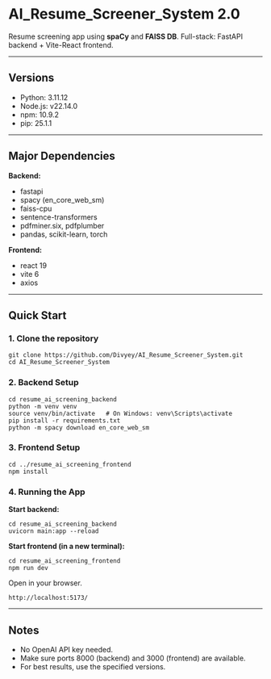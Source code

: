 # AI_Resume_Screener_System 2.0

Resume screening app using **spaCy** and **FAISS DB**.
Full-stack: FastAPI backend + Vite-React frontend.

---

## Versions

- Python: 3.11.12
- Node.js: v22.14.0
- npm: 10.9.2
- pip: 25.1.1

---

## Major Dependencies

**Backend:**
- fastapi
- spacy (en_core_web_sm)
- faiss-cpu
- sentence-transformers
- pdfminer.six, pdfplumber
- pandas, scikit-learn, torch

**Frontend:**
- react 19
- vite 6
- axios

---

## Quick Start

### 1. Clone the repository

```
git clone https://github.com/Divyey/AI_Resume_Screener_System.git
cd AI_Resume_Screener_System
```

### 2. Backend Setup

```
cd resume_ai_screening_backend
python -m venv venv
source venv/bin/activate   # On Windows: venv\Scripts\activate
pip install -r requirements.txt
python -m spacy download en_core_web_sm
```

### 3. Frontend Setup

```
cd ../resume_ai_screening_frontend
npm install
```

### 4. Running the App

**Start backend:**
```
cd resume_ai_screening_backend
uvicorn main:app --reload
```

**Start frontend (in a new terminal):**
```
cd resume_ai_screening_frontend
npm run dev
```

Open in your browser.
```
http://localhost:5173/
```
---

## Notes

- No OpenAI API key needed.
- Make sure ports 8000 (backend) and 3000 (frontend) are available.
- For best results, use the specified versions.

